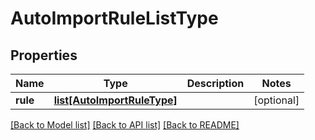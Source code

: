 # AutoImportRuleListType

## Properties
Name | Type | Description | Notes
------------ | ------------- | ------------- | -------------
**rule** | [**list[AutoImportRuleType]**](AutoImportRuleType.md) |  | [optional] 

[[Back to Model list]](../README.md#documentation-for-models) [[Back to API list]](../README.md#documentation-for-api-endpoints) [[Back to README]](../README.md)



